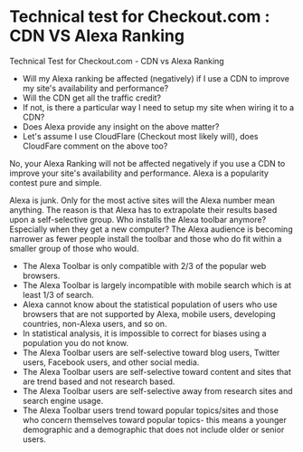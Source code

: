 # Technical test for Checkout.com : CDN VS Alexa Ranking
Technical Test for Checkout.com - CDN vs Alexa Ranking

+ Will my Alexa ranking be affected (negatively) if I use a CDN to improve my site's availability and performance?
+ Will the CDN get all the traffic credit?
+ If not, is there a particular way I need to setup my site when wiring it to a CDN?
+ Does Alexa provide any insight on the above matter?
+ Let's assume I use CloudFlare (Checkout most likely will), does CloudFare comment on the above too?

No, your Alexa Ranking will not be affected negatively if you use a CDN to improve your site's availability and performance.
Alexa is a popularity contest pure and simple.

Alexa is junk. Only for the most active sites will the Alexa number mean anything. The reason is that Alexa has to extrapolate their results based upon a self-selective group. Who installs the Alexa toolbar anymore? Especially when they get a new computer? The Alexa audience is becoming narrower as fewer people install the toolbar and those who do fit within a smaller group of those who would.


+ The Alexa Toolbar is only compatible with 2/3 of the popular web browsers.
+ The Alexa Toolbar is largely incompatible with mobile search which is at least 1/3 of search.
+ Alexa cannot know about the statistical population of users who use browsers that are not supported by Alexa, mobile users, developing countries, non-Alexa users, and so on.
+ In statistical analysis, it is impossible to correct for biases using a population you do not know.
+ The Alexa Toolbar users are self-selective toward blog users, Twitter users, Facebook users, and other social media.
+ The Alexa Toolbar users are self-selective toward content and sites that are trend based and not research based.
+ The Alexa Toolbar users are self-selective away from research sites and search engine usage.
+ The Alexa Toolbar users trend toward popular topics/sites and those who concern themselves toward popular topics- this means a younger demographic and a demographic that does not include older or senior users.
